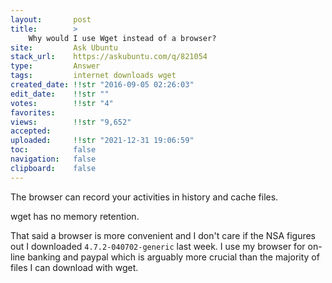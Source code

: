 ```yaml
---
layout:       post
title:        >
    Why would I use Wget instead of a browser?
site:         Ask Ubuntu
stack_url:    https://askubuntu.com/q/821054
type:         Answer
tags:         internet downloads wget
created_date: !!str "2016-09-05 02:26:03"
edit_date:    !!str ""
votes:        !!str "4"
favorites:    
views:        !!str "9,652"
accepted:     
uploaded:     !!str "2021-12-31 19:06:59"
toc:          false
navigation:   false
clipboard:    false
---
```


The browser can record your activities in history and cache files.

wget has no memory retention.

That said a browser is more convenient and I don't care if the NSA figures out I downloaded `4.7.2-040702-generic` last week. I use my browser for on-line banking and paypal which is arguably more crucial than the majority of files I can download with wget.
